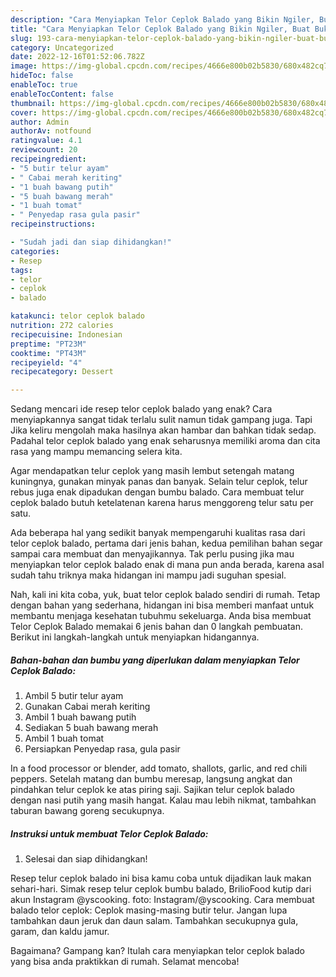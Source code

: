 ```yaml
---
description: "Cara Menyiapkan Telor Ceplok Balado yang Bikin Ngiler, Buat Buka Puasa Lezat"
title: "Cara Menyiapkan Telor Ceplok Balado yang Bikin Ngiler, Buat Buka Puasa Lezat"
slug: 193-cara-menyiapkan-telor-ceplok-balado-yang-bikin-ngiler-buat-buka-puasa-lezat
category: Uncategorized
date: 2022-12-16T01:52:06.782Z
image: https://img-global.cpcdn.com/recipes/4666e800b02b5830/680x482cq70/telor-ceplok-balado-foto-resep-utama.jpg
hideToc: false
enableToc: true
enableTocContent: false
thumbnail: https://img-global.cpcdn.com/recipes/4666e800b02b5830/680x482cq70/telor-ceplok-balado-foto-resep-utama.jpg
cover: https://img-global.cpcdn.com/recipes/4666e800b02b5830/680x482cq70/telor-ceplok-balado-foto-resep-utama.jpg
author: Admin
authorAv: notfound
ratingvalue: 4.1
reviewcount: 20
recipeingredient:
- "5 butir telur ayam"
- " Cabai merah keriting"
- "1 buah bawang putih"
- "5 buah bawang merah"
- "1 buah tomat"
- " Penyedap rasa gula pasir"
recipeinstructions:

- "Sudah jadi dan siap dihidangkan!"
categories:
- Resep
tags:
- telor
- ceplok
- balado

katakunci: telor ceplok balado 
nutrition: 272 calories
recipecuisine: Indonesian
preptime: "PT23M"
cooktime: "PT43M"
recipeyield: "4"
recipecategory: Dessert

---
```



Sedang mencari ide resep telor ceplok balado yang enak? Cara menyiapkannya sangat tidak terlalu sulit namun tidak gampang juga. Tapi Jika keliru mengolah maka hasilnya akan hambar dan bahkan tidak sedap. Padahal telor ceplok balado yang enak seharusnya memiliki aroma dan cita rasa yang mampu memancing selera kita.


Agar mendapatkan telur ceplok yang masih lembut setengah matang kuningnya, gunakan minyak panas dan banyak. Selain telur ceplok, telur rebus juga enak dipadukan dengan bumbu balado. Cara membuat telur ceplok balado butuh ketelatenan karena harus menggoreng telur satu per satu.

Ada beberapa hal yang sedikit banyak mempengaruhi kualitas rasa dari telor ceplok balado, pertama dari jenis bahan, kedua pemilihan bahan segar sampai cara membuat dan menyajikannya. Tak perlu pusing jika mau menyiapkan telor ceplok balado enak di mana pun anda berada, karena asal sudah tahu triknya maka hidangan ini mampu jadi suguhan spesial.


Nah, kali ini kita coba, yuk, buat telor ceplok balado sendiri di rumah. Tetap dengan bahan yang sederhana, hidangan ini bisa memberi manfaat untuk membantu menjaga kesehatan tubuhmu sekeluarga. Anda bisa membuat Telor Ceplok Balado memakai 6 jenis bahan dan 0 langkah pembuatan. Berikut ini langkah-langkah untuk menyiapkan hidangannya.

<!--inarticleads1-->

##### Bahan-bahan dan bumbu yang diperlukan dalam menyiapkan Telor Ceplok Balado:

1. Ambil 5 butir telur ayam
1. Gunakan  Cabai merah keriting
1. Ambil 1 buah bawang putih
1. Sediakan 5 buah bawang merah
1. Ambil 1 buah tomat
1. Persiapkan  Penyedap rasa, gula pasir


In a food processor or blender, add tomato, shallots, garlic, and red chili peppers. Setelah matang dan bumbu meresap, langsung angkat dan pindahkan telur ceplok ke atas piring saji. Sajikan telur ceplok balado dengan nasi putih yang masih hangat. Kalau mau lebih nikmat, tambahkan taburan bawang goreng secukupnya. 

<!--inarticleads2-->

##### Instruksi untuk membuat Telor Ceplok Balado:


1. Selesai dan siap dihidangkan!

Resep telur ceplok balado ini bisa kamu coba untuk dijadikan lauk makan sehari-hari. Simak resep telur ceplok bumbu balado, BrilioFood kutip dari akun Instagram @yscooking. foto: Instagram/@yscooking. Cara membuat balado telor ceplok: Ceplok masing-masing butir telur. Jangan lupa tambahkan daun jeruk dan daun salam. Tambahkan secukupnya gula, garam, dan kaldu jamur. 

Bagaimana? Gampang kan? Itulah cara menyiapkan telor ceplok balado yang bisa anda praktikkan di rumah. Selamat mencoba!
